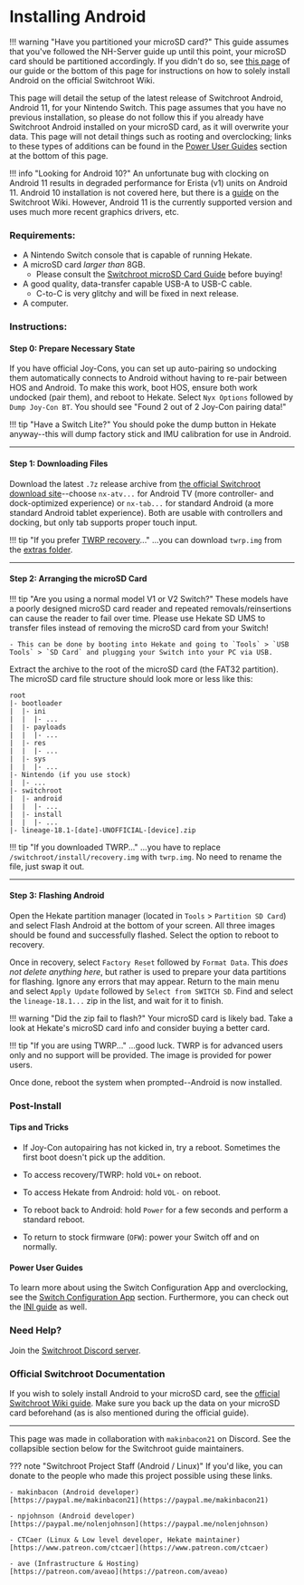 # Installing Android

!!! warning "Have you partitioned your microSD card?"
    This guide assumes that you've followed the NH-Server guide up until this point, your microSD card should be partitioned accordingly. If you didn't do so, see [this page](/user_guide/all/partitioning_sd_syscfw) of our guide or the bottom of this page for instructions on how to solely install Android on the official Switchroot Wiki.

This page will detail the setup of the latest release of Switchroot Android, Android 11, for your Nintendo Switch. This page assumes that you have no previous installation, so please do not follow this if you already have Switchroot Android installed on your microSD card, as it will overwrite your data. This page will not detail things such as rooting and overclocking; links to these types of additions can be found in the [Power User Guides](#power-user-guides) section at the bottom of this page.

!!! info "Looking for Android 10?"
    An unfortunate bug with clocking on Android 11 results in degraded performance for Erista (v1) units on Android 11. Android 10 installation is not covered here, but there is a [guide](https://wiki.switchroot.org/wiki/android/10-q-setup-guide) on the Switchroot Wiki. However, Android 11 is the currently supported version and uses much more recent graphics drivers, etc.

### **Requirements:**
- A Nintendo Switch console that is capable of running Hekate. <br>
- A microSD card *larger than* 8GB.
    - Please consult the [Switchroot microSD Card Guide](https://wiki.switchroot.org/wiki/sd-card-guide) before buying!
- A good quality, data-transfer capable USB-A to USB-C cable.
    - C-to-C is very glitchy and will be fixed in next release.
- A computer.

### **Instructions:**

#### Step 0: Prepare Necessary State

If you have official Joy-Cons, you can set up auto-pairing so undocking them automatically connects to Android without having to re-pair between HOS and Android. To make this work, boot HOS, ensure both work undocked (pair them), and reboot to Hekate. Select `Nyx Options` followed by `Dump Joy-Con BT`. You should see "Found 2 out of 2 Joy-Con pairing data!"

!!! tip "Have a Switch Lite?"
    You should poke the dump button in Hekate anyway--this will dump factory stick and IMU calibration for use in Android.

-----
    
#### Step 1: Downloading Files

Download the latest `.7z` release archive from [the official Switchroot download site](https://download.switchroot.org/android-11/)--choose `nx-atv...` for Android TV (more controller- and dock-optimized experience) or `nx-tab...` for standard Android (a more standard Android tablet experience). Both are usable with controllers and docking, but only tab supports proper touch input.

!!! tip "If you prefer [TWRP recovery](https://twrp.me/)..."
    ...you can download `twrp.img` from the [extras folder](https://download.switchroot.org/android-11/extras/).

-----
    
#### Step 2: Arranging the microSD Card

!!! tip "Are you using a normal model V1 or V2 Switch?"
    These models have a poorly designed microSD card reader and repeated removals/reinsertions can cause the reader to fail over time. Please use Hekate SD UMS to transfer files instead of removing the microSD card from your Switch!
    
    - This can be done by booting into Hekate and going to `Tools` > `USB Tools` > `SD Card` and plugging your Switch into your PC via USB.

Extract the archive to the root of the microSD card (the FAT32 partition). The microSD card file structure should look more or less like this:

```
root
|- bootloader
|  |- ini
|  |  |- ...
|  |- payloads
|  |  |- ...
|  |- res
|  |  |- ...
|  |- sys
|  |  |- ...
|- Nintendo (if you use stock)
|  |- ...
|- switchroot
|  |- android
|  |  |- ...
|  |- install
|  |  |- ...
|- lineage-18.1-[date]-UNOFFICIAL-[device].zip
```

!!! tip "If you downloaded TWRP..."
    ...you have to replace `/switchroot/install/recovery.img` with `twrp.img`. No need to rename the file, just swap it out.

-----
    
#### Step 3: Flashing Android

Open the Hekate partition manager (located in `Tools` > `Partition SD Card`) and select Flash Android at the bottom of your screen. All three images should be found and successfully flashed. Select the option to reboot to recovery.

Once in recovery, select `Factory Reset` followed by `Format Data`. This *does not delete anything here*, but rather is used to prepare your data partitions for flashing. Ignore any errors that may appear. Return to the main menu and select `Apply Update` followed by `Select from SWITCH SD`. Find and select the `lineage-18.1...` zip in the list, and wait for it to finish.

!!! warning "Did the zip fail to flash?"
    Your microSD card is likely bad. Take a look at Hekate's microSD card info and consider buying a better card.

!!! tip "If you are using TWRP..."
    ...good luck. TWRP is for advanced users only and no support will be provided. The image is provided for power users.

Once done, reboot the system when prompted--Android is now installed.

### **Post-Install**

#### Tips and Tricks

- If Joy-Con autopairing has not kicked in, try a reboot. Sometimes the first boot doesn't pick up the addition.

- To access recovery/TWRP: hold `VOL+` on reboot.

- To access Hekate from Android: hold `VOL-` on reboot.

- To reboot back to Android: hold `Power` for a few seconds and perform a standard reboot.

- To return to stock firmware (`OFW`): power your Switch off and on normally.

#### Power User Guides

To learn more about using the Switch Configuration App and overclocking, see the [Switch Configuration App](https://wiki.switchroot.org/wiki/android/11-r-setup-guide#switch-configuration-app) section. Furthermore, you can check out the [INI guide](https://wiki.switchroot.org/wiki/android/11-r-ini-guide) as well.

### **Need Help?**

Join the [Switchroot Discord server](https://discord.gg/N9PPYXjWMY).

### **Official Switchroot Documentation**

If you wish to solely install Android to your microSD card, see the [official Switchroot Wiki guide](https://wiki.switchroot.org/wiki/android/11-r-setup-guide). Make sure you back up the data on your microSD card beforehand (as is also mentioned during the official guide).

-----

This page was made in collaboration with `makinbacon21` on Discord. See the collapsible section below for the Switchroot guide maintainers.

??? note "Switchroot Project Staff (Android / Linux)"
    If you'd like, you can donate to the people who made this project possible using these links.

    - makinbacon (Android developer)
    [https://paypal.me/makinbacon21](https://paypal.me/makinbacon21)

    - npjohnson (Android developer)
    [https://paypal.me/nolenjohnson](https://paypal.me/nolenjohnson)

    - CTCaer (Linux & Low level developer, Hekate maintainer)
    [https://www.patreon.com/ctcaer](https://www.patreon.com/ctcaer)

    - ave (Infrastructure & Hosting)
    [https://patreon.com/aveao](https://patreon.com/aveao)
